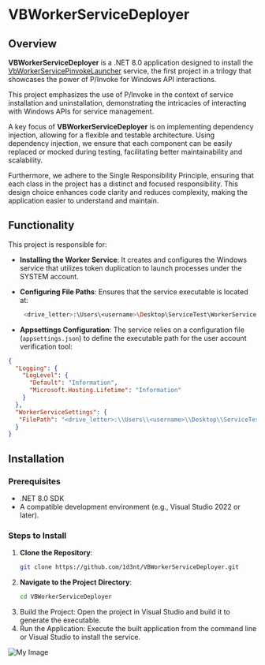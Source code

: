# VBWorkerServiceDeployer

## Overview
**VBWorkerServiceDeployer** is a .NET 8.0 application designed to install the [VbWorkerServicePinvokeLauncher](https://github.com/1d3nt/VbWorkerServicePinvokeLauncher) service, the first project in a trilogy that showcases the power of P/Invoke for Windows API interactions. 

This project emphasizes the use of P/Invoke in the context of service installation and uninstallation, demonstrating the intricacies of interacting with Windows APIs for service management. 

A key focus of **VBWorkerServiceDeployer** is on implementing dependency injection, allowing for a flexible and testable architecture. Using dependency injection, we ensure that each component can be easily replaced or mocked during testing, facilitating better maintainability and scalability.

Furthermore, we adhere to the Single Responsibility Principle, ensuring that each class in the project has a distinct and focused responsibility. This design choice enhances code clarity and reduces complexity, making the application easier to understand and maintain.

## Functionality
This project is responsible for:
- **Installing the Worker Service**: It creates and configures the Windows service that utilizes token duplication to launch processes under the SYSTEM account.
- **Configuring File Paths**: Ensures that the service executable is located at:

  ```bash
   <drive_letter>:\Users\<username>\Desktop\ServiceTest\WorkerService\VbWorkerServicePinvokeLauncher.exe
  ```
  
- **Appsettings Configuration**: The service relies on a configuration file (`appsettings.json`) to define the executable path for the user account verification tool:
```json
{
  "Logging": {
    "LogLevel": {
      "Default": "Information",
      "Microsoft.Hosting.Lifetime": "Information"
    }
  },
  "WorkerServiceSettings": {
   "FilePath": "<drive_letter>:\\Users\\<username>\\Desktop\\ServiceTest\\ExampleExecutable\\VbUserAccountTypeChecker.exe"
  }
}
```

## Installation
### Prerequisites
- .NET 8.0 SDK
- A compatible development environment (e.g., Visual Studio 2022 or later).

### Steps to Install
1. **Clone the Repository**:
   ```bash
   git clone https://github.com/1d3nt/VBWorkerServiceDeployer.git
   ```
2. **Navigate to the Project Directory**:
    ```bash
    cd VBWorkerServiceDeployer
    ```
3. Build the Project: Open the project in Visual Studio and build it to generate the executable.
4. Run the Application: Execute the built application from the command line or Visual Studio to install the service.

![My Image](https://i.imgur.com/j9GatYU.png)
